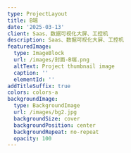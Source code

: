 ```yaml
---
type: ProjectLayout
title: B端
date: '2025-03-13'
client: Saas、数据可视化大屏、工控机
description: Saas、数据可视化大屏、工控机
featuredImage:
  type: ImageBlock
  url: /images/封面-B端.png
  altText: Project thumbnail image
  caption: ''
  elementId: ''
addTitleSuffix: true
colors: colors-a
backgroundImage:
  type: BackgroundImage
  url: /images/bg2.jpg
  backgroundSize: cover
  backgroundPosition: center
  backgroundRepeat: no-repeat
  opacity: 100
---
```

